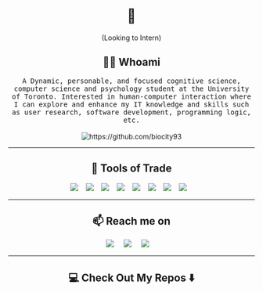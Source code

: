 <!--
**Ileriayo/ileriayo** is a ✨ _special_ ✨ repository because its `README.md` (this file) appears on your GitHub profile.
--->  

<h1 align="center"> 👋 </h1>
<!-- <div align="center">
  <img src="" alt="header"/>
</div> -->
<p align="center"> (Looking to Intern)</p>

<h2 align="center"> 👨‍💻 Whoami</h2>
<p align="center">
  <samp>A Dynamic, personable, and focused cognitive science, computer science and psychology student at the University of Toronto. Interested in human-computer interaction where I can explore and enhance my IT knowledge and skills such as user research, software development, programming logic, etc.
  </samp>
  <br> <br>
  <img src="https://komarev.com/ghpvc/?username=biocity93" alt="https://github.com/biocity93" />
</p>

<hr>

<h2 align="center"> 🔭 Tools of Trade</h2>
<p align="center">
</p>
<p align="center">
  <img src="https://img.shields.io/badge/Python-3776AB?style=for-the-badge&logo=python&logoColor=white" />&nbsp;&nbsp;&nbsp;
  <img src="https://img.shields.io/badge/C-00599C?style=for-the-badge&logo=c&logoColor=white" />&nbsp;&nbsp;&nbsp;
  <img src="https://img.shields.io/badge/Java-ED8B00?style=for-the-badge&logo=java&logoColor=white" />&nbsp;&nbsp;&nbsp;
  <img src="https://img.shields.io/badge/JavaScript-F7DF1E?style=for-the-badge&logo=javascript&logoColor=black" />&nbsp;&nbsp;&nbsp;
  <img src="https://img.shields.io/badge/Bootstrap-563D7C?style=for-the-badge&logo=bootstrap&logoColor=white" />&nbsp;&nbsp;&nbsp;
  <img src="https://img.shields.io/badge/SQLite-07405E?style=for-the-badge&logo=sqlite&logoColor=white" />&nbsp;&nbsp;&nbsp;
  <img src="https://img.shields.io/badge/HTML5-E34F26?style=for-the-badge&logo=html5&logoColor=white" />&nbsp;&nbsp;&nbsp;
  <img src="https://img.shields.io/badge/CSS-239120?&style=for-the-badge&logo=css3&logoColor=white" />&nbsp;&nbsp;&nbsp;
  </p>

<hr>

<h2  align="center">📫 Reach me on</h2>
<p align="center">
  <a target="_blank"href="https://www.linkedin.com/in/jessecraso/"><img src="https://img.shields.io/badge/linkedin-%230077B5.svg?&style=for-the-badge&logo=linkedin&logoColor=white" /></a>&nbsp;&nbsp;&nbsp;&nbsp;
  <a target="_blank"href="https://www.jesseraso.com"><img src="https://img.shields.io/badge/website-000000?style=for-the-badge&logo=About.me&logoColor=white" /></a>&nbsp;&nbsp;&nbsp;&nbsp;
  <a href="mailto:jesse.raso@mail.utoronto.ca?subject=Hello%20Jesse,%20From%20Github"><img src="https://img.shields.io/badge/gmail-%23D14836.svg?&style=for-the-badge&logo=gmail&logoColor=white" /></a>&nbsp;&nbsp;&nbsp;&nbsp;
</p>

<hr>

<h2  align="center">💻 Check Out My Repos ⬇️ </h2>
